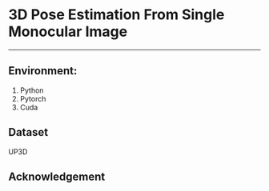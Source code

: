 # 3D Pose Estimation From Single Monocular Image
---

## Environment:
1. Python
2. Pytorch
3. Cuda

## Dataset

UP3D

## Acknowledgement

